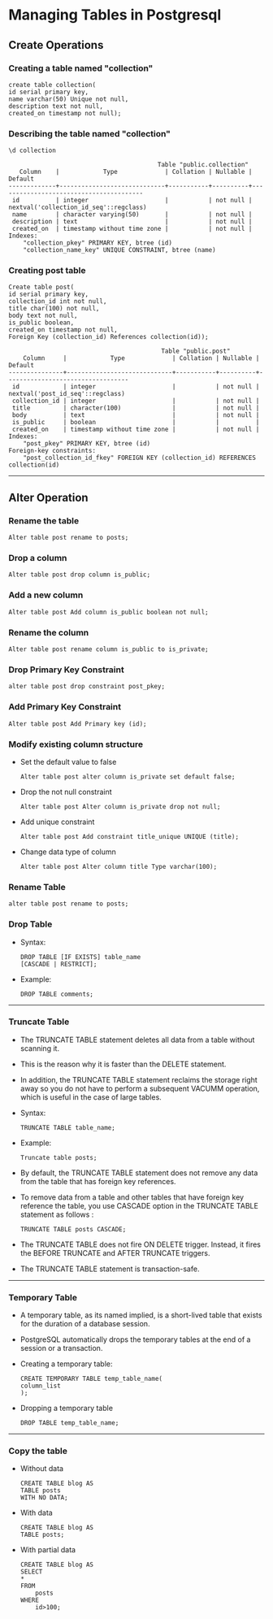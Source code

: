 # Managing Tables in Postgresql

## Create Operations

### Creating a table named "collection"

```
create table collection(
id serial primary key,
name varchar(50) Unique not null,
description text not null,
created_on timestamp not null);
```

### Describing the table named "collection"

```
\d collection
```

```
                                         Table "public.collection"
   Column    |            Type             | Collation | Nullable |                Default
-------------+-----------------------------+-----------+----------+----------------------------------------
 id          | integer                     |           | not null | nextval('collection_id_seq'::regclass)
 name        | character varying(50)       |           | not null |
 description | text                        |           | not null |
 created_on  | timestamp without time zone |           | not null |
Indexes:
    "collection_pkey" PRIMARY KEY, btree (id)
    "collection_name_key" UNIQUE CONSTRAINT, btree (name)
```

### Creating post table

```
Create table post(
id serial primary key,
collection_id int not null,
title char(100) not null,
body text not null,
is_public boolean,
created_on timestamp not null,
Foreign Key (collection_id) References collection(id));
```

```
                                          Table "public.post"
    Column     |            Type             | Collation | Nullable |             Default
---------------+-----------------------------+-----------+----------+----------------------------------
 id            | integer                     |           | not null | nextval('post_id_seq'::regclass)
 collection_id | integer                     |           | not null |
 title         | character(100)              |           | not null |
 body          | text                        |           | not null |
 is_public     | boolean                     |           |          |
 created_on    | timestamp without time zone |           | not null |
Indexes:
    "post_pkey" PRIMARY KEY, btree (id)
Foreign-key constraints:
    "post_collection_id_fkey" FOREIGN KEY (collection_id) REFERENCES collection(id)

```

---

## Alter Operation

### Rename the table

```
Alter table post rename to posts;
```

### Drop a column

```
Alter table post drop column is_public;
```

### Add a new column

```
Alter table post Add column is_public boolean not null;
```

### Rename the column

```
Alter table post rename column is_public to is_private;
```

### Drop Primary Key Constraint

```
alter table post drop constraint post_pkey;
```

### Add Primary Key Constraint

```
Alter table post Add Primary key (id);
```

### Modify existing column structure

- Set the default value to false
  ```
  Alter table post alter column is_private set default false;
  ```
- Drop the not null constraint
  ```
  Alter table post Alter column is_private drop not null;
  ```
- Add unique constraint
  ```
  Alter table post Add constraint title_unique UNIQUE (title);
  ```
- Change data type of column
  ```
  Alter table post Alter column title Type varchar(100);
  ```

### Rename Table

```
alter table post rename to posts;
```

### Drop Table

- Syntax:

  ```
  DROP TABLE [IF EXISTS] table_name
  [CASCADE | RESTRICT];
  ```

- Example:

  ```
  DROP TABLE comments;
  ```

---

### Truncate Table

- The TRUNCATE TABLE statement deletes all data from a table without scanning it.

- This is the reason why it is faster than the DELETE statement.

- In addition, the TRUNCATE TABLE statement reclaims the storage right away so you do not have to perform a subsequent VACUMM operation, which is useful in the case of large tables.

- Syntax:

  ```
  TRUNCATE TABLE table_name;
  ```

- Example:

  ```
  Truncate table posts;
  ```

- By default, the TRUNCATE TABLE statement does not remove any data from the table that has foreign key references.

- To remove data from a table and other tables that have foreign key reference the table, you use CASCADE option in the TRUNCATE TABLE statement as follows :

  ```
  TRUNCATE TABLE posts CASCADE;
  ```

- The TRUNCATE TABLE does not fire ON DELETE trigger. Instead, it fires the BEFORE TRUNCATE and AFTER TRUNCATE triggers.

- The TRUNCATE TABLE statement is transaction-safe.

---

### Temporary Table

- A temporary table, as its named implied, is a short-lived table that exists for the duration of a database session.

- PostgreSQL automatically drops the temporary tables at the end of a session or a transaction.

- Creating a temporary table:

  ```
  CREATE TEMPORARY TABLE temp_table_name(
  column_list
  );
  ```

- Dropping a temporary table

  ```
  DROP TABLE temp_table_name;
  ```

---

### Copy the table

- Without data

  ```
  CREATE TABLE blog AS
  TABLE posts
  WITH NO DATA;
  ```

- With data
  ```
  CREATE TABLE blog AS
  TABLE posts;
  ```
- With partial data
  ```
  CREATE TABLE blog AS
  SELECT
  *
  FROM
      posts
  WHERE
      id>100;
  ```
